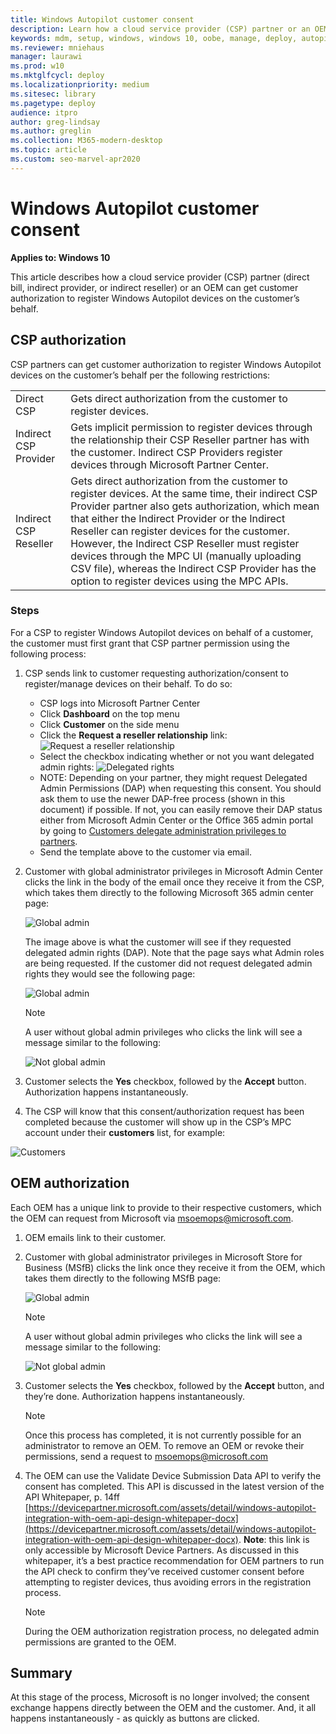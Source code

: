 ```yaml
---
title: Windows Autopilot customer consent
description: Learn how a cloud service provider (CSP) partner or an OEM can get customer authorization to register Windows Autopilot devices on the customer’s behalf.
keywords: mdm, setup, windows, windows 10, oobe, manage, deploy, autopilot, ztd, zero-touch, partner, msfb, intune
ms.reviewer: mniehaus
manager: laurawi
ms.prod: w10
ms.mktglfcycl: deploy
ms.localizationpriority: medium
ms.sitesec: library
ms.pagetype: deploy
audience: itpro
author: greg-lindsay
ms.author: greglin
ms.collection: M365-modern-desktop
ms.topic: article
ms.custom: seo-marvel-apr2020
---
```



# Windows Autopilot customer consent

**Applies to: Windows 10**

This article describes how a cloud service provider (CSP) partner (direct bill, indirect provider, or indirect reseller) or an OEM can get customer authorization to register Windows Autopilot devices on the customer’s behalf.

## CSP authorization

CSP partners can get customer authorization to register Windows Autopilot devices on the customer’s behalf per the following restrictions:

<table>
<tr><td>Direct CSP<td>Gets direct authorization from the customer to register devices.
<tr><td>Indirect CSP Provider<td>Gets implicit permission to register devices through the relationship their CSP Reseller partner has with the customer.  Indirect CSP Providers register devices through Microsoft Partner Center.
<tr><td>Indirect CSP Reseller<td>Gets direct authorization from the customer to register devices.  At the same time, their indirect CSP Provider partner also gets authorization, which mean that either the Indirect Provider or the Indirect Reseller can register devices for the customer.  However, the Indirect CSP Reseller must register devices through the MPC UI (manually uploading CSV file), whereas the Indirect CSP Provider has the option to register devices using the MPC APIs.
</table>

### Steps

For a CSP to register Windows Autopilot devices on behalf of a customer, the customer must first grant that CSP partner permission using the following process:

1. CSP sends link to customer requesting authorization/consent to register/manage devices on their behalf.  To do so:
    - CSP logs into Microsoft Partner Center
    - Click **Dashboard** on the top menu
    - Click **Customer** on the side menu
    - Click the **Request a reseller relationship** link:
    ![Request a reseller relationship](images/csp1.png)
    - Select the checkbox indicating whether or not you want delegated admin rights:
    ![Delegated rights](images/csp2.png)
    - NOTE: Depending on your partner, they might request Delegated Admin Permissions (DAP) when requesting this consent.  You should ask them to use the newer DAP-free process (shown in this document) if possible. If not, you can easily remove their DAP status either from Microsoft Admin Center or the Office 365 admin portal by going to [Customers delegate administration privileges to partners](https://docs.microsoft.com/partner-center/customers_revoke_admin_privileges).
    - Send the template above to the customer via email.
2. Customer with global administrator privileges in Microsoft Admin Center clicks the link in the body of the email once they receive it from the CSP, which takes them directly to the following Microsoft 365 admin center page:

    ![Global admin](images/csp3a.png)

    The image above is what the customer will see if they requested delegated admin rights (DAP). Note that the page says what Admin roles are being requested.  If the customer did not request delegated admin rights they would see the following page:

    ![Global admin](images/csp3b.png)   

    > [!NOTE]
    > A user without global admin privileges who clicks the link will see a message similar to the following:

    ![Not global admin](images/csp4.png)

3. Customer selects the **Yes** checkbox, followed by the **Accept** button. Authorization happens instantaneously.
4. The CSP will know that this consent/authorization request has been completed because the customer will show up in the CSP’s MPC account under their **customers** list, for example:

![Customers](images/csp5.png)

## OEM authorization

Each OEM has a unique link to provide to their respective customers, which the OEM can request from Microsoft via msoemops@microsoft.com.

1. OEM emails link to their customer.
2. Customer with global administrator privileges in Microsoft Store for Business (MSfB) clicks the link once they receive it from the OEM, which takes them directly to the following MSfB page:

    ![Global admin](images/csp6.png)

    > [!NOTE]
    > A user without global admin privileges who clicks the link will see a message similar to the following:

    ![Not global admin](images/csp7.png)
3. Customer selects the **Yes** checkbox, followed by the **Accept** button, and they’re done.  Authorization happens instantaneously.

    > [!NOTE]
    > Once this process has completed, it is not currently possible for an administrator to remove an OEM. To remove an OEM or revoke
      their permissions, send a request to msoemops@microsoft.com

4. The OEM can use the Validate Device Submission Data API to verify the consent has completed.  This API is discussed in the latest version of the API Whitepaper, p. 14ff [https://devicepartner.microsoft.com/assets/detail/windows-autopilot-integration-with-oem-api-design-whitepaper-docx](https://devicepartner.microsoft.com/assets/detail/windows-autopilot-integration-with-oem-api-design-whitepaper-docx). **Note**: this link is only accessible by Microsoft Device Partners. As discussed in this whitepaper, it’s a best practice recommendation for OEM partners to run the API check to confirm they’ve received customer consent before attempting to register devices, thus avoiding errors in the registration process.

    > [!NOTE]
    > During the OEM authorization registration process, no delegated admin permissions are granted to the OEM.

## Summary

At this stage of the process, Microsoft is no longer involved; the consent exchange happens directly between the OEM and the customer.  And, it all happens instantaneously - as quickly as buttons are clicked.
